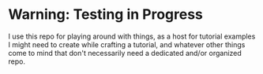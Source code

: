 # Warning: Testing in Progress

I use this repo for playing around with things, as a host for
tutorial examples I might need to create while crafting a tutorial,
and whatever other things come to mind that don't necessarily need a
dedicated and/or organized repo. 
